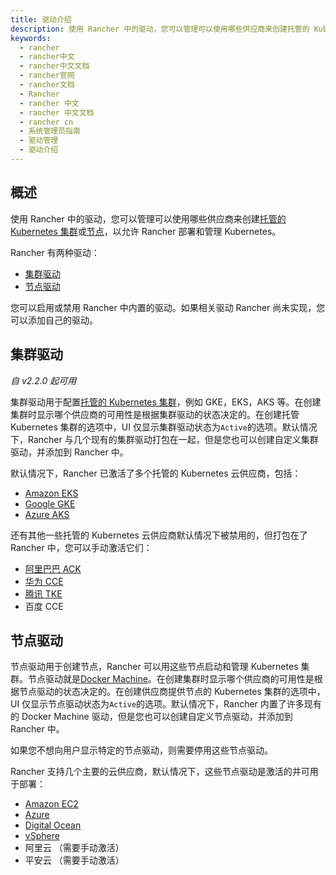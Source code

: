 ```yaml
---
title: 驱动介绍
description: 使用 Rancher 中的驱动，您可以管理可以使用哪些供应商来创建托管的 Kubernetes 集群或节点，以允许 Rancher 部署和管理 Kubernetes。使用 Rancher 驱动，您可以启用/禁用 Rancher 中内置的驱动。另外，如果相关驱动 Rancher 尚未实现，您可以添加自己的驱动。
keywords:
  - rancher
  - rancher中文
  - rancher中文文档
  - rancher官网
  - rancher文档
  - Rancher
  - rancher 中文
  - rancher 中文文档
  - rancher cn
  - 系统管理员指南
  - 驱动管理
  - 驱动介绍
---
```


## 概述

使用 Rancher 中的驱动，您可以管理可以使用哪些供应商来创建[托管的 Kubernetes 集群](/docs/rancher2/cluster-provisioning/hosted-kubernetes-clusters/)或[节点](/docs/rancher2/cluster-provisioning/rke-clusters/node-pools/)，以允许 Rancher 部署和管理 Kubernetes。

Rancher 有两种驱动：

- [集群驱动](#集群驱动)
- [节点驱动](#节点驱动)

您可以启用或禁用 Rancher 中内置的驱动。如果相关驱动 Rancher 尚未实现，您可以添加自己的驱动。

## 集群驱动

_自 v2.2.0 起可用_

集群驱动用于配置[托管的 Kubernetes 集群](/docs/rancher2/cluster-provisioning/hosted-kubernetes-clusters/)，例如 GKE，EKS，AKS 等。在创建集群时显示哪个供应商的可用性是根据集群驱动的状态决定的。在创建托管 Kubernetes 集群的选项中，UI 仅显示集群驱动状态为`Active`的选项。默认情况下，Rancher 与几个现有的集群驱动打包在一起，但是您也可以创建自定义集群驱动，并添加到 Rancher 中。

默认情况下，Rancher 已激活了多个托管的 Kubernetes 云供应商，包括：

- [Amazon EKS](/docs/rancher2/cluster-provisioning/hosted-kubernetes-clusters/eks/)
- [Google GKE](/docs/rancher2/cluster-provisioning/hosted-kubernetes-clusters/gke/)
- [Azure AKS](/docs/rancher2/cluster-provisioning/hosted-kubernetes-clusters/aks/)

还有其他一些托管的 Kubernetes 云供应商默认情况下被禁用的，但打包在了 Rancher 中，您可以手动激活它们：

- [阿里巴巴 ACK](/docs/rancher2/cluster-provisioning/hosted-kubernetes-clusters/ack/)
- [华为 CCE](/docs/rancher2/cluster-provisioning/hosted-kubernetes-clusters/cce/)
- [腾讯 TKE](/docs/rancher2/cluster-provisioning/hosted-kubernetes-clusters/tke/)
- 百度 CCE

## 节点驱动

节点驱动用于创建节点，Rancher 可以用这些节点启动和管理 Kubernetes 集群。节点驱动就是[Docker Machine](https://docs.docker.com/machine/drivers/)。在创建集群时显示哪个供应商的可用性是根据节点驱动的状态决定的。在创建供应商提供节点的 Kubernetes 集群的选项中，UI 仅显示节点驱动状态为`Active`的选项。默认情况下，Rancher 内置了许多现有的 Docker Machine 驱动，但是您也可以创建自定义节点驱动，并添加到 Rancher 中。

如果您不想向用户显示特定的节点驱动，则需要停用这些节点驱动。

Rancher 支持几个主要的云供应商，默认情况下，这些节点驱动是激活的并可用于部署：

- [Amazon EC2](/docs/rancher2/cluster-provisioning/rke-clusters/node-pools/ec2/)
- [Azure](/docs/rancher2/cluster-provisioning/rke-clusters/node-pools/azure/)
- [Digital Ocean](/docs/rancher2/cluster-provisioning/rke-clusters/node-pools/digital-ocean/)
- [vSphere](/docs/rancher2/cluster-provisioning/rke-clusters/node-pools/vsphere/)
- 阿里云 （需要手动激活）
- 平安云 （需要手动激活）
